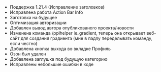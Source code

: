 - Поддержка 1.21.4 (Исправление заголовков)
- Исправлена работа Action Bar Info
- Заготовка на будущее
- Оптимизация авторизации
- Добавлен вывод автора опубликованого проекта/новости
- Изменена команда /pplhelper ie_gradient, теперь она открывает веб-сайт для создания градиента (мне в падлу переделывать команду, если честно)
- Добавлена кнопка выхода во вкладке Профиль
- Озон был удален
- Добавлена заглушка под будущую категорию
- Исправлены небольшие ошибки в коде